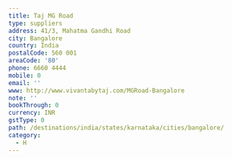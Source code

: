 ```yaml
---
title: Taj MG Road
type: suppliers
address: 41/3, Mahatma Gandhi Road
city: Bangalore
country: India
postalCode: 560 001
areaCode: '80'
phone: 6660 4444
mobile: 0
email: ''
www: http://www.vivantabytaj.com/MGRoad-Bangalore
note: ''
bookThrough: 0
currency: INR
gstType: 0
path: /destinations/india/states/karnataka/cities/bangalore/
category:
  - H
---
```


